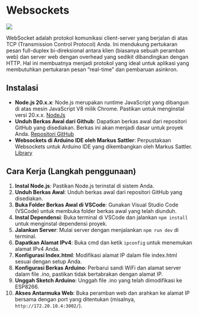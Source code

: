 # Websockets

<img src="https://miro.medium.com/v2/resize:fit:800/1*_6Zt1h5jopuP9syi-VDoMg.jpeg">

WebSocket adalah protokol komunikasi client-server yang berjalan di atas TCP (Transmission Control Protocol) Anda. Ini mendukung pertukaran pesan full-duplex bi-direksional antara klien (biasanya sebuah peramban web) dan server web dengan overhead yang sedikit dibandingkan dengan HTTP. Hal ini membuatnya menjadi protokol yang ideal untuk aplikasi yang membutuhkan pertukaran pesan “real-time” dan pembaruan asinkron.

## Instalasi

-   **Node.js 20.x.x**: Node.js merupakan runtime JavaScript yang dibangun di atas mesin JavaScript V8 milik Chrome. Pastikan untuk menginstal versi 20.x.x. [NodeJs](https://nodejs.org/en)
-   **Unduh Berkas Awal dari Github**: Dapatkan berkas awal dari repositori GitHub yang disediakan. Berkas ini akan menjadi dasar untuk proyek Anda. [Repositori GitHub](https://github.com/amccamikom/amcc-iot-2023)
-   **Websockets di Arduino IDE oleh Markus Sattler**: Perpustakaan Websockets untuk Arduino IDE yang dikembangkan oleh Markus Sattler. [Library](https://www.arduino.cc/reference/en/libraries/websockets/)

## Cara Kerja (Langkah penggunaan)

1. **Instal Node.js**: Pastikan Node.js terinstal di sistem Anda.
2. **Unduh Berkas Awal**: Unduh berkas awal dari repositori GitHub yang disediakan.
3. **Buka Folder Berkas Awal di VSCode**: Gunakan Visual Studio Code (VSCode) untuk membuka folder berkas awal yang telah diunduh.
4. **Instal Dependensi**: Buka terminal di VSCode dan jalankan `npm install` untuk menginstal dependensi proyek.
5. **Jalankan Server**: Mulai server dengan menjalankan `npm run dev` di terminal.
6. **Dapatkan Alamat IPv4**: Buka cmd dan ketik `ipconfig` untuk menemukan alamat IPv4 Anda.
7. **Konfigurasi Index.html**: Modifikasi alamat IP dalam file index.html sesuai dengan setup Anda.
8. **Konfigurasi Berkas Arduino**: Perbarui sandi WiFi dan alamat server dalam file .ino, pastikan tidak bertabrakan dengan alamat IP.
9. **Unggah Sketch Arduino**: Unggah file .ino yang telah dimodifikasi ke ESP8266.
10. **Akses Antarmuka Web**: Buka peramban web dan arahkan ke alamat IP bersama dengan port yang ditentukan (misalnya, `http://172.20.10.4:3002/`).
